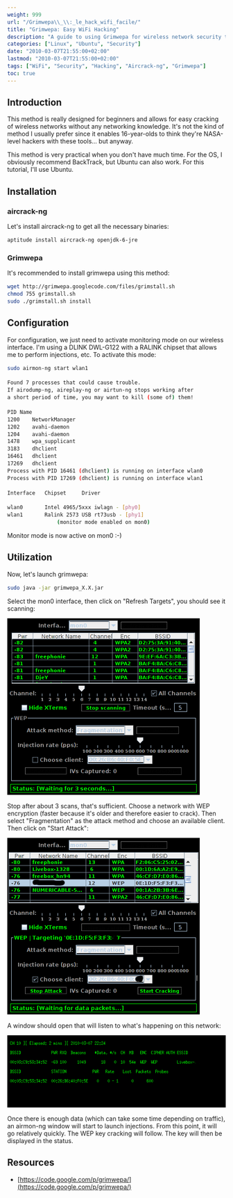 ```yaml
---
weight: 999
url: "/Grimwepa\\_\\:_le_hack_wifi_facile/"
title: "Grimwepa: Easy WiFi Hacking"
description: "A guide to using Grimwepa for wireless network security testing in Ubuntu"
categories: ["Linux", "Ubuntu", "Security"]
date: "2010-03-07T21:55:00+02:00"
lastmod: "2010-03-07T21:55:00+02:00"
tags: ["WiFi", "Security", "Hacking", "Aircrack-ng", "Grimwepa"]
toc: true
---
```


## Introduction

This method is really designed for beginners and allows for easy cracking of wireless networks without any networking knowledge. It's not the kind of method I usually prefer since it enables 16-year-olds to think they're NASA-level hackers with these tools... but anyway.

This method is very practical when you don't have much time. For the OS, I obviously recommend BackTrack, but Ubuntu can also work. For this tutorial, I'll use Ubuntu.

## Installation

### aircrack-ng

Let's install aircrack-ng to get all the necessary binaries:

```bash
aptitude install aircrack-ng openjdk-6-jre
```

### Grimwepa

It's recommended to install grimwepa using this method:

```bash
wget http://grimwepa.googlecode.com/files/grimstall.sh
chmod 755 grimstall.sh
sudo ./grimstall.sh install
```

## Configuration

For configuration, we just need to activate monitoring mode on our wireless interface. I'm using a DLINK DWL-G122 with a RALINK chipset that allows me to perform injections, etc. To activate this mode:

```bash
sudo airmon-ng start wlan1

Found 7 processes that could cause trouble.
If airodump-ng, aireplay-ng or airtun-ng stops working after
a short period of time, you may want to kill (some of) them!

PID	Name
1200	NetworkManager
1202	avahi-daemon
1204	avahi-daemon
1478	wpa_supplicant
3183	dhclient
16461	dhclient
17269	dhclient
Process with PID 16461 (dhclient) is running on interface wlan0
Process with PID 17269 (dhclient) is running on interface wlan1

Interface	Chipset		Driver

wlan0		Intel 4965/5xxx	iwlagn - [phy0]
wlan1		Ralink 2573 USB	rt73usb - [phy1]
				(monitor mode enabled on mon0)
```

Monitor mode is now active on mon0 :-)

## Utilization

Now, let's launch grimwepa:

```bash
sudo java -jar grimwepa_X.X.jar
```

Select the mon0 interface, then click on "Refresh Targets", you should see it scanning:

![WEPA0](/images/wepa0.png)

Stop after about 3 scans, that's sufficient. Choose a network with WEP encryption (faster because it's older and therefore easier to crack). Then select "Fragmentation" as the attack method and choose an available client. Then click on "Start Attack":

![WEPA-1](/images/wepa-1.png)

A window should open that will listen to what's happening on this network:

![Airodump](/images/airodump.png)

Once there is enough data (which can take some time depending on traffic), an airmon-ng window will start to launch injections. From this point, it will go relatively quickly. The WEP key cracking will follow. The key will then be displayed in the status.

## Resources
- [https://code.google.com/p/grimwepa/](https://code.google.com/p/grimwepa/)
